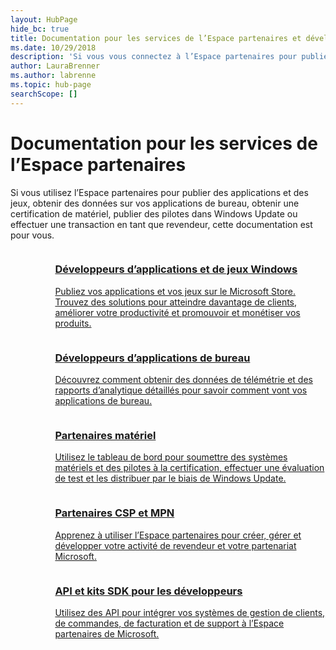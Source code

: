 ```yaml
---
layout: HubPage
hide_bc: true
title: Documentation pour les services de l’Espace partenaires et développeurs
ms.date: 10/29/2018
description: 'Si vous vous connectez à l’Espace partenaires pour publier des applications, obtenir des données sur vos applications de bureau, obtenir une certification de matériel, publier des pilotes dans Windows Update ou effectuer une transaction en tant que revendeur, cette documentation est pour vous.'
author: LauraBrenner
ms.author: labrenne
ms.topic: hub-page
searchScope: []
---
```


<div id="main" class="v2">
    <div class="container">
        <h1>Documentation pour les services de l’Espace partenaires</h1>
        <p>Si vous utilisez l’Espace partenaires pour publier des applications et des jeux, obtenir des données sur vos applications de bureau, obtenir une certification de matériel, publier des pilotes dans Windows Update ou effectuer une transaction en tant que revendeur, cette documentation est pour vous.</p>
        <ul class="pivots" style="list-style:none;margin:0;">
            <li>
                <a href="#products"></a>
                <ul id="products" style="list-style:none;margin:0;">
                    <li>
                        <a href="#products1"></a>
                        <ul id="products1" class="cardsC cols cols3" style="list-style:none;margin:0;">
                            <li>
                                <a href="https://docs.microsoft.com/windows/uwp/publish/">
                                    <div class="cardSize">
                                        <div class="cardPadding">
                                            <div class="card">
                                                <div class="cardImageOuter">
                                                    <div class="cardImage bgdAccent1">
                                                        <img alt="" src="https://docs.microsoft.com/media/hubs/windows/win_hardware-dev-2.svg" data-linktype="external">
                                                    </div>
                                                </div>
                                                <div class="cardText">
                                                    <h3>Développeurs d’applications et de jeux Windows</h3>
                                                    <p>Publiez vos applications et vos jeux sur le Microsoft Store. Trouvez des solutions pour atteindre davantage de clients, améliorer votre productivité et promouvoir et monétiser vos produits.</p>
                                                </div>
                                            </div>
                                        </div>
                                    </div>
                                </a>
                            </li>
                            <li>
                                <a href="https://msdn.microsoft.com/library/windows/desktop/mt826504(v=vs.85).aspx">
                                    <div class="cardSize">
                                        <div class="cardPadding">
                                            <div class="card">
                                                <div class="cardImageOuter">
                                                    <div class="cardImage bgdAccent1">
                                                        <img alt="" src="https://docs.microsoft.com/media/illustrations/sql-analytics-service.svg" data-linktype="external">
                                                    </div>
                                                </div>
                                                <div class="cardText">
                                                    <h3>Développeurs d’applications de bureau</h3>
                                                    <p>Découvrez comment obtenir des données de télémétrie et des rapports d’analytique détaillés pour savoir comment vont vos applications de bureau.</p>
                                                </div>
                                            </div>
                                        </div>
                                    </div>
                                </a>
                            </li>
                            <li>
                                <a href="https://docs.microsoft.com/windows-hardware/drivers/dashboard/">
                                    <div class="cardSize">
                                        <div class="cardPadding">
                                            <div class="card">
                                                <div class="cardImageOuter">
                                                    <div class="cardImage bgdAccent1">
                                                        <img alt="" src="https://docs.microsoft.com/media/hubs/systemcenter/system-center-configuration.svg" data-linktype="external">
                                                    </div>
                                                </div>
                                                <div class="cardText">
                                                    <h3>Partenaires matériel</h3>
                                                    <p>Utilisez le tableau de bord pour soumettre des systèmes matériels et des pilotes à la certification, effectuer une évaluation de test et les distribuer par le biais de Windows Update.</p>
                                                </div>
                                            </div>
                                        </div>
                                    </div>
                                </a>
                            </li>
                            <li>
                                <a href="/partner-center/">
                                    <div class="cardSize">
                                        <div class="cardPadding">
                                            <div class="card">
                                                <div class="cardImageOuter">
                                                    <div class="cardImage bgdAccent1">
                                                        <img alt="" src="https://docs.microsoft.com/media/hubs/ems/ems_device-app-mgmt-1.svg" data-linktype="external">
                                                    </div>
                                                </div>
                                                <div class="cardText">
                                                    <h3>Partenaires CSP et MPN</h3>
                                                    <p>Apprenez à utiliser l’Espace partenaires pour créer, gérer et développer votre activité de revendeur et votre partenariat Microsoft.</p>
                                                </div>
                                            </div>
                                        </div>
                                    </div>
                                </a>
                            </li>
                            <li>
                                <a href="/partner-center/develop/">
                                    <div class="cardSize">
                                        <div class="cardPadding">
                                            <div class="card">
                                                <div class="cardImageOuter">
                                                    <div class="cardImage bgdAccent1">
                                                        <img alt="" src="https://docs.microsoft.com/azure/media/index/azure_fundamentals.svg" data-linktype="external">
                                                    </div>
                                                </div>
                                                <div class="cardText">
                                                    <h3>API et kits SDK pour les développeurs</h3>
                                                    <p>Utilisez des API pour intégrer vos systèmes de gestion de clients, de commandes, de facturation et de support à l’Espace partenaires de Microsoft.</p>
                                                </div>
                                            </div>
                                        </div>
                                    </div>
                                </a>
                            </li>
                        </ul>
                    </li>
                </ul>
            </li>
        </ul>
    </div>
</div>